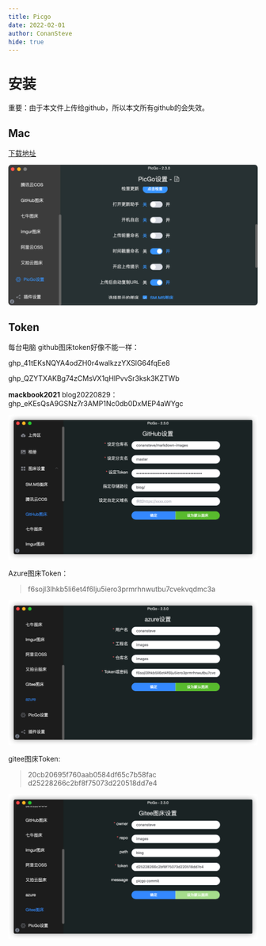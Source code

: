 ```yaml
---
title: Picgo
date: 2022-02-01
author: ConanSteve
hide: true
---
```


# 安装
重要：由于本文件上传给github，所以本文所有github的会失效。
## Mac
[下载地址](https://github.com/Molunerfinn/PicGo/releases)

![](https://raw.githubusercontent.com/ConanSteve/images/master/blog/202208291733053.png)

## Token
每台电脑
github图床token好像不能一样：  

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

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

**mackbook2021** blog20220829： 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



![](https://raw.githubusercontent.com/ConanSteve/images/master/blog/202204011529732.png)



Azure图床Token：

>  f6sojl3lhkb5li6et4f6lju5iero3prmrhnwutbu7cvekvqdmc3a

![](https://raw.githubusercontent.com/ConanSteve/images/master/blog/202204011529733.png)

gitee图床Token:     

> 20cb20695f760aab0584df65c7b58fac
> d25228266c2bf8f75073d220518dd7e4

![](https://raw.githubusercontent.com/ConanSteve/images/master/blog/202204011529734.png)

